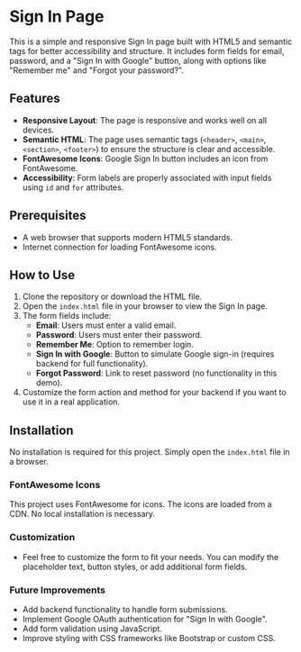 # Sign In Page

This is a simple and responsive Sign In page built with HTML5 and semantic tags for better accessibility and structure. It includes form fields for email, password, and a "Sign In with Google" button, along with options like "Remember me" and "Forgot your password?".

## Features

- **Responsive Layout**: The page is responsive and works well on all devices.
- **Semantic HTML**: The page uses semantic tags (`<header>`, `<main>`, `<section>`, `<footer>`) to ensure the structure is clear and accessible.
- **FontAwesome Icons**: Google Sign In button includes an icon from FontAwesome.
- **Accessibility**: Form labels are properly associated with input fields using `id` and `for` attributes.

## Prerequisites

- A web browser that supports modern HTML5 standards.
- Internet connection for loading FontAwesome icons.

## How to Use

1. Clone the repository or download the HTML file.
2. Open the `index.html` file in your browser to view the Sign In page.
3. The form fields include:
    - **Email**: Users must enter a valid email.
    - **Password**: Users must enter their password.
    - **Remember Me**: Option to remember login.
    - **Sign In with Google**: Button to simulate Google sign-in (requires backend for full functionality).
    - **Forgot Password**: Link to reset password (no functionality in this demo).
4. Customize the form action and method for your backend if you want to use it in a real application.

## Installation

No installation is required for this project. Simply open the `index.html` file in a browser.

### FontAwesome Icons

This project uses FontAwesome for icons. The icons are loaded from a CDN. No local installation is necessary.

<script src="https://kit.fontawesome.com/cb104e752f.js" crossorigin="anonymous"></script>

### Customization
- Feel free to customize the form to fit your needs. You can modify the placeholder text, button styles, or add additional form fields.

### Future Improvements

- Add backend functionality to handle form submissions.
- Implement Google OAuth authentication for "Sign In with Google".
- Add form validation using JavaScript.
- Improve styling with CSS frameworks like Bootstrap or custom CSS.
